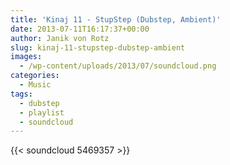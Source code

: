 ```yaml
---
title: 'Kinaj 11 - StupStep (Dubstep, Ambient)'
date: 2013-07-11T16:17:37+00:00
author: Janik von Rotz
slug: kinaj-11-stupstep-dubstep-ambient
images:
  - /wp-content/uploads/2013/07/soundcloud.png
categories:
  - Music
tags:
  - dubstep
  - playlist
  - soundcloud
---
```

{{< soundcloud 5469357 >}}